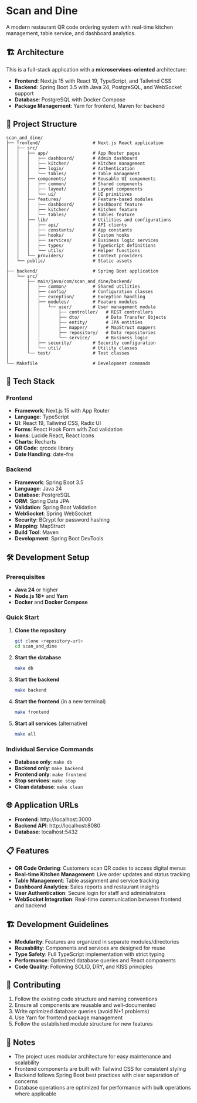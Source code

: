 # Scan and Dine

A modern restaurant QR code ordering system with real-time kitchen management, table service, and dashboard analytics.

## 🏗️ Architecture

This is a full-stack application with a **microservices-oriented** architecture:

- **Frontend**: Next.js 15 with React 19, TypeScript, and Tailwind CSS
- **Backend**: Spring Boot 3.5 with Java 24, PostgreSQL, and WebSocket support
- **Database**: PostgreSQL with Docker Compose
- **Package Management**: Yarn for frontend, Maven for backend

## 📁 Project Structure

```
scan_and_dine/
├── frontend/                    # Next.js React application
│   ├── src/
│   │   ├── app/                 # App Router pages
│   │   │   ├── dashboard/       # Admin dashboard
│   │   │   ├── kitchen/         # Kitchen management
│   │   │   ├── login/           # Authentication
│   │   │   └── tables/          # Table management
│   │   ├── components/          # Reusable UI components
│   │   │   ├── common/          # Shared components
│   │   │   ├── layout/          # Layout components
│   │   │   └── ui/              # UI primitives
│   │   ├── features/            # Feature-based modules
│   │   │   ├── dashboard/       # Dashboard feature
│   │   │   ├── kitchen/         # Kitchen feature
│   │   │   └── tables/          # Tables feature
│   │   ├── lib/                 # Utilities and configurations
│   │   │   ├── api/             # API clients
│   │   │   ├── constants/       # App constants
│   │   │   ├── hooks/           # Custom hooks
│   │   │   ├── services/        # Business logic services
│   │   │   ├── types/           # TypeScript definitions
│   │   │   └── utils/           # Helper functions
│   │   └── providers/           # Context providers
│   └── public/                  # Static assets
│
├── backend/                     # Spring Boot application
│   └── src/
│       ├── main/java/com/scan_and_dine/backend/
│       │   ├── common/          # Shared utilities
│       │   ├── config/          # Configuration classes
│       │   ├── exception/       # Exception handling
│       │   ├── modules/         # Feature modules
│       │   │   └── user/        # User management module
│       │   │       ├── controller/   # REST controllers
│       │   │       ├── dto/          # Data Transfer Objects
│       │   │       ├── entity/       # JPA entities
│       │   │       ├── mapper/       # MapStruct mappers
│       │   │       ├── repository/   # Data repositories
│       │   │       └── service/      # Business logic
│       │   ├── security/        # Security configuration
│       │   └── util/            # Utility classes
│       └── test/                # Test classes
│
└── Makefile                     # Development commands
```

## 🚀 Tech Stack

### Frontend
- **Framework**: Next.js 15 with App Router
- **Language**: TypeScript
- **UI**: React 19, Tailwind CSS, Radix UI
- **Forms**: React Hook Form with Zod validation
- **Icons**: Lucide React, React Icons
- **Charts**: Recharts
- **QR Code**: qrcode library
- **Date Handling**: date-fns

### Backend
- **Framework**: Spring Boot 3.5
- **Language**: Java 24
- **Database**: PostgreSQL
- **ORM**: Spring Data JPA
- **Validation**: Spring Boot Validation
- **WebSocket**: Spring WebSocket
- **Security**: BCrypt for password hashing
- **Mapping**: MapStruct
- **Build Tool**: Maven
- **Development**: Spring Boot DevTools

## 🛠️ Development Setup

### Prerequisites
- **Java 24** or higher
- **Node.js 18+** and **Yarn**
- **Docker** and **Docker Compose**

### Quick Start

1. **Clone the repository**
   ```bash
   git clone <repository-url>
   cd scan_and_dine
   ```

2. **Start the database**
   ```bash
   make db
   ```

3. **Start the backend**
   ```bash
   make backend
   ```

4. **Start the frontend** (in a new terminal)
   ```bash
   make frontend
   ```

5. **Start all services** (alternative)
   ```bash
   make all
   ```

### Individual Service Commands

- **Database only**: `make db`
- **Backend only**: `make backend`
- **Frontend only**: `make frontend`
- **Stop services**: `make stop`
- **Clean database**: `make clean`

## 🌐 Application URLs

- **Frontend**: http://localhost:3000
- **Backend API**: http://localhost:8080
- **Database**: localhost:5432

## 📋 Features

- **QR Code Ordering**: Customers scan QR codes to access digital menus
- **Real-time Kitchen Management**: Live order updates and status tracking
- **Table Management**: Table assignment and service tracking
- **Dashboard Analytics**: Sales reports and restaurant insights
- **User Authentication**: Secure login for staff and administrators
- **WebSocket Integration**: Real-time communication between frontend and backend

## 🏗️ Development Guidelines

- **Modularity**: Features are organized in separate modules/directories
- **Reusability**: Components and services are designed for reuse
- **Type Safety**: Full TypeScript implementation with strict typing
- **Performance**: Optimized database queries and React components
- **Code Quality**: Following SOLID, DRY, and KISS principles

## 🤝 Contributing

1. Follow the existing code structure and naming conventions
2. Ensure all components are reusable and well-documented
3. Write optimized database queries (avoid N+1 problems)
4. Use Yarn for frontend package management
5. Follow the established module structure for new features

## 📝 Notes

- The project uses modular architecture for easy maintenance and scalability
- Frontend components are built with Tailwind CSS for consistent styling
- Backend follows Spring Boot best practices with clear separation of concerns
- Database operations are optimized for performance with bulk operations where applicable 